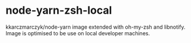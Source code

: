 # node-yarn-zsh-local

kkarczmarczyk/node-yarn image extended with oh-my-zsh and libnotify.
Image is optimised to be use on local developer machines.
